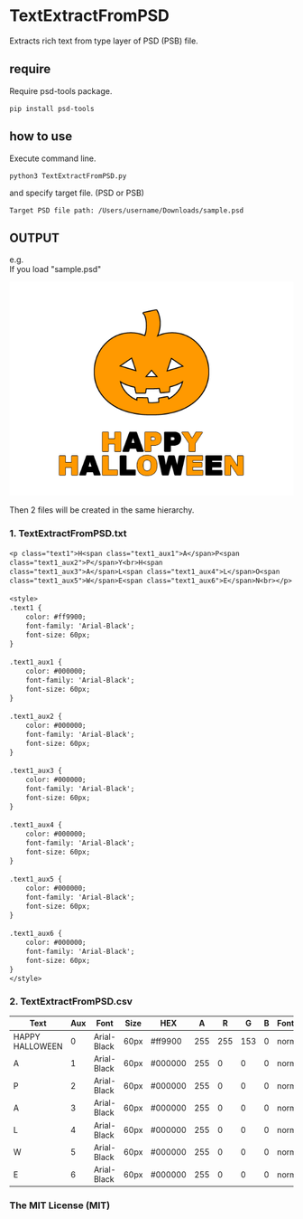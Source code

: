 # TextExtractFromPSD

Extracts rich text from type layer of PSD (PSB) file.


## require

Require psd-tools package.

```
pip install psd-tools
```

## how to use

Execute command line.

```
python3 TextExtractFromPSD.py
```

and specify target file. (PSD or PSB)

```
Target PSD file path: /Users/username/Downloads/sample.psd
```

## OUTPUT

e.g.<br>
If you load "sample.psd"

<img src="https://github.com/km7902/TextExtractFromPSD/blob/main/sample.png" alt="">

Then 2 files will be created in the same hierarchy.

### 1. TextExtractFromPSD.txt

```
<p class="text1">H<span class="text1_aux1">A</span>P<span class="text1_aux2">P</span>Y<br>H<span class="text1_aux3">A</span>L<span class="text1_aux4">L</span>O<span class="text1_aux5">W</span>E<span class="text1_aux6">E</span>N<br></p>

<style>
.text1 {
    color: #ff9900;
    font-family: 'Arial-Black';
    font-size: 60px;
}

.text1_aux1 {
    color: #000000;
    font-family: 'Arial-Black';
    font-size: 60px;
}

.text1_aux2 {
    color: #000000;
    font-family: 'Arial-Black';
    font-size: 60px;
}

.text1_aux3 {
    color: #000000;
    font-family: 'Arial-Black';
    font-size: 60px;
}

.text1_aux4 {
    color: #000000;
    font-family: 'Arial-Black';
    font-size: 60px;
}

.text1_aux5 {
    color: #000000;
    font-family: 'Arial-Black';
    font-size: 60px;
}

.text1_aux6 {
    color: #000000;
    font-family: 'Arial-Black';
    font-size: 60px;
}
</style>
```

### 2. TextExtractFromPSD.csv

| Text | Aux | Font | Size | HEX | A | R | G | B | FontWeight | FontStyle | TextDecoration |
| ---- | --- | ---- | ---- | --- | - | - | - | - | ---------- | --------- | -------------- |
| HAPPY<br>HALLOWEEN | 0 | Arial-Black | 60px | #ff9900 | 255 | 255 | 153 | 0 | normal | normal | none |
| A | 1 | Arial-Black | 60px | #000000 | 255 | 0 | 0 | 0 | normal | normal | none |
| P | 2 | Arial-Black | 60px | #000000 | 255 | 0 | 0 | 0 | normal | normal | none |
| A | 3 | Arial-Black | 60px | #000000 | 255 | 0 | 0 | 0 | normal | normal | none |
| L | 4 | Arial-Black | 60px | #000000 | 255 | 0 | 0 | 0 | normal | normal | none |
| W | 5 | Arial-Black | 60px | #000000 | 255 | 0 | 0 | 0 | normal | normal | none |
| E | 6 | Arial-Black | 60px | #000000 | 255 | 0 | 0 | 0 | normal | normal | none |


### The MIT License (MIT)

